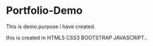 # Portfolio-Demo
This is demo.purpose i have created.

this is created in 
HTML5
CSS3
BOOTSTRAP
JAVASCRIPT..


